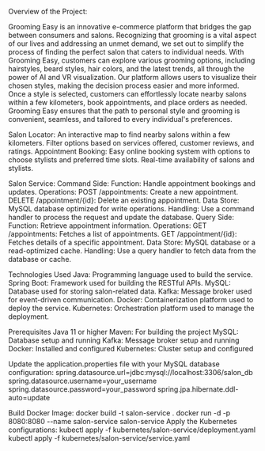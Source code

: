 Overview of the Project:

Grooming Easy is an innovative e-commerce platform that bridges the gap between consumers and salons. Recognizing that grooming is a vital aspect of our lives and addressing an unmet demand, we set out to simplify the process of finding the perfect salon that caters to individual needs.
With Grooming Easy, customers can explore various grooming options, including hairstyles, beard styles, hair colors, and the latest trends, all through the power of AI and VR visualization. Our platform allows users to visualize their chosen styles, making the decision process easier and more informed.
Once a style is selected, customers can effortlessly locate nearby salons within a few kilometers, book appointments, and place orders as needed. Grooming Easy ensures that the path to personal style and grooming is convenient, seamless, and tailored to every individual's preferences.

Salon Locator:
An interactive map to find nearby salons within a few kilometers.
Filter options based on services offered, customer reviews, and ratings.
Appointment Booking:
Easy online booking system with options to choose stylists and preferred time slots.
Real-time availability of salons and stylists.

Salon Service:
Command Side:
Function: Handle appointment bookings and updates.
Operations:
POST /appointments: Create a new appointment.
DELETE /appointment/{id}: Delete an existing appointment.
Data Store: MySQL database optimized for write operations.
Handling: Use a command handler to process the request and update the database.
Query Side:
Function: Retrieve appointment information.
Operations:
GET /appointments: Fetches a list of appointments.
GET /appointment/{id}: Fetches details of a specific appointment.
Data Store: MySQL database or a read-optimized cache.
Handling: Use a query handler to fetch data from the database or cache.

Technologies Used
Java: Programming language used to build the service.
Spring Boot: Framework used for building the RESTful APIs.
MySQL: Database used for storing salon-related data.
Kafka: Message broker used for event-driven communication.
Docker: Containerization platform used to deploy the service.
Kubernetes: Orchestration platform used to manage the deployment.

Prerequisites
Java 11 or higher
Maven: For building the project
MySQL: Database setup and running
Kafka: Message broker setup and running
Docker: Installed and configured
Kubernetes: Cluster setup and configured


Update the application.properties file with your MySQL database configuration:
spring.datasource.url=jdbc:mysql://localhost:3306/salon_db
spring.datasource.username=your_username
spring.datasource.password=your_password
spring.jpa.hibernate.ddl-auto=update

Build Docker Image:
docker build -t salon-service .
docker run -d -p 8080:8080 --name salon-service salon-service
Apply the Kubernetes configurations:
kubectl apply -f kubernetes/salon-service/deployment.yaml
kubectl apply -f kubernetes/salon-service/service.yaml
